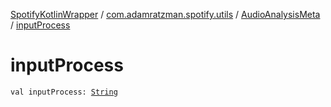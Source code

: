 [SpotifyKotlinWrapper](../../index.md) / [com.adamratzman.spotify.utils](../index.md) / [AudioAnalysisMeta](index.md) / [inputProcess](./input-process.md)

# inputProcess

`val inputProcess: `[`String`](https://kotlinlang.org/api/latest/jvm/stdlib/kotlin/-string/index.html)